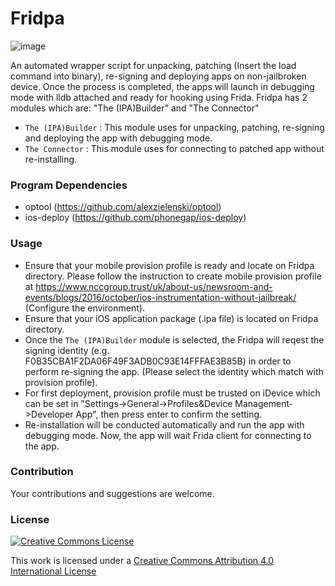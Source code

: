 # Fridpa
![image](https://raw.githubusercontent.com/tanprathan/Fridpa/master/image/fridpa.JPG)

An automated wrapper script for unpacking, patching (Insert the load command into binary), re-signing and deploying apps on non-jailbroken device. Once the process is completed, the apps will launch in debugging mode with lldb attached and ready for hooking using Frida. Fridpa has 2 modules which are: "The (IPA)Builder" and "The Connector"
   * `The (IPA)Builder` : This module uses for unpacking, patching, re-signing and deploying the app with debugging mode.
   * `The Connector`    : This module uses for connecting to patched app without re-installing.

### Program Dependencies
* optool (https://github.com/alexzielenski/optool)
* ios-deploy (https://github.com/phonegap/ios-deploy)

### Usage
* Ensure that your mobile provision profile is ready and locate on Fridpa directory. Please follow the instruction to create mobile provision profile at https://www.nccgroup.trust/uk/about-us/newsroom-and-events/blogs/2016/october/ios-instrumentation-without-jailbreak/ (Configure the environment).
* Ensure that your iOS application package (.ipa file) is located on Fridpa directory.
* Once the `The (IPA)Builder` module is selected, the Fridpa will reqest the signing identity (e.g. F0B35CBA1F2DA06F49F3ADB0C93E14FFFAE3B85B) in order to perform re-signing the app. (Please select the identity which match with provision profile).
* For first deployment, provision profile must be trusted on iDevice which can be set in "Settings->General->Profiles&Device Management->Developer App", then press enter to confirm the setting.
* Re-installation will be conducted automatically and run the app with debugging mode. Now, the app will wait Frida client for connecting to the app.

### Contribution
Your contributions and suggestions are welcome.

### License

[![Creative Commons License](http://i.creativecommons.org/l/by/4.0/88x31.png)](http://creativecommons.org/licenses/by/4.0/)

This work is licensed under a [Creative Commons Attribution 4.0 International License](http://creativecommons.org/licenses/by/4.0/)
